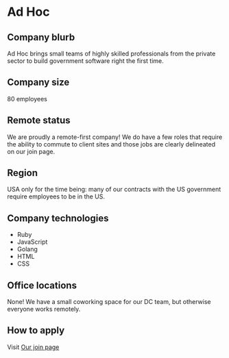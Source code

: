 # Ad Hoc

## Company blurb

Ad Hoc brings small teams of highly skilled professionals from the private sector to build government software right the first time.

## Company size

80 employees

## Remote status

We are proudly a remote-first company! We do have a few roles that require the ability to commute to client sites and those jobs are clearly delineated on our join page.

## Region

USA only for the time being: many of our contracts with the US government require employees to be in the US.

## Company technologies

- Ruby
- JavaScript
- Golang
- HTML
- CSS

## Office locations

None! We have a small coworking space for our DC team, but otherwise everyone works remotely.

## How to apply

Visit [Our join page](https://adhocteam.us/join/)

